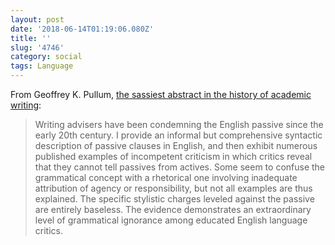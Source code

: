 ```yaml
---
layout: post
date: '2018-06-14T01:19:06.080Z'
title: ''
slug: '4746'
category: social
tags: Language
---
```

From Geoffrey K. Pullum, [the sassiest abstract in the history of academic writing](http://www.lel.ed.ac.uk/~gpullum/passive_loathing.pdf):

> Writing advisers have been condemning the English passive since the early 20th century. I
provide an informal but comprehensive syntactic description of passive clauses in English, and then exhibit
numerous published examples of incompetent criticism in which critics reveal that they cannot tell passives
from actives. Some seem to confuse the grammatical concept with a rhetorical one involving inadequate
attribution of agency or responsibility, but not all examples are thus explained. The specific stylistic charges
leveled against the passive are entirely baseless. The evidence demonstrates an extraordinary level of grammatical ignorance among educated English language critics.
